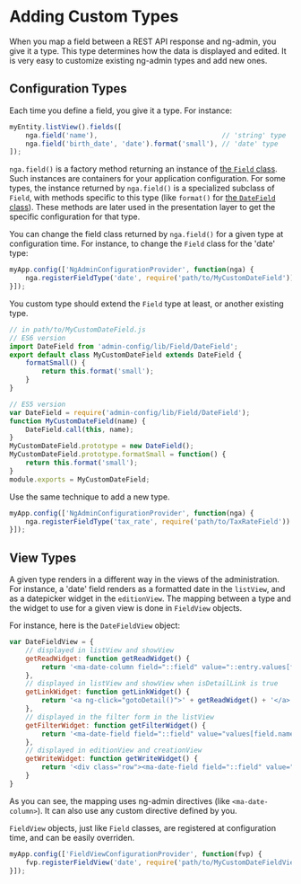 # Adding Custom Types

When you map a field between a REST API response and ng-admin, you give it a type. This type determines how the data is displayed and edited. It is very easy to customize existing ng-admin types and add new ones.

## Configuration Types

Each time you define a field, you give it a type. For instance:

```js
myEntity.listView().fields([
    nga.field('name'),                               // 'string' type
    nga.field('birth_date', 'date').format('small'), // 'date' type
]);
```

`nga.field()` is a factory method returning an instance of [the `Field` class](https://github.com/marmelab/admin-config/blob/master/lib/Field/Field.js). Such instances are containers for your application configuration. For some types, the instance returned by `nga.field()` is a specialized subclass of `Field`, with methods specific to this type (like `format()` for [the `DateField` class](https://github.com/marmelab/admin-config/blob/master/lib/Field/DateField.js)). These methods are later used in the presentation layer to get the specific configuration for that type.

You can change the field class returned by `nga.field()` for a given type at configuration time. For instance, to change the `Field` class for the 'date' type:

```js
myApp.config(['NgAdminConfigurationProvider', function(nga) {
    nga.registerFieldType('date', require('path/to/MyCustomDateField'))
}]);
```

You custom type should extend the `Field` type at least, or another existing type.

```js
// in path/to/MyCustomDateField.js
// ES6 version
import DateField from 'admin-config/lib/Field/DateField';
export default class MyCustomDateField extends DateField {
    formatSmall() {
        return this.format('small');
    }
}

// ES5 version
var DateField = require('admin-config/lib/Field/DateField');
function MyCustomDateField(name) {
    DateField.call(this, name);
}
MyCustomDateField.prototype = new DateField();
MyCustomDateField.prototype.formatSmall = function() {
    return this.format('small');
}
module.exports = MyCustomDateField;
```

Use the same technique to add a new type.

```js
myApp.config(['NgAdminConfigurationProvider', function(nga) {
    nga.registerFieldType('tax_rate', require('path/to/TaxRateField'))
}]);
```

## View Types

A given type renders in a different way in the views of the administration. For instance, a 'date' field renders as a formatted date in the `listView`, and as a datepicker widget in the `editionView`. The mapping between a type and the widget to use for a given view is done in `FieldView` objects. 

For instance, here is the `DateFieldView` object:

```js
var DateFieldView = {
    // displayed in listView and showView
    getReadWidget: function getReadWidget() {
        return '<ma-date-column field="::field" value="::entry.values[field.name()]"></ma-date-column>';
    },
    // displayed in listView and showView when isDetailLink is true
    getLinkWidget: function getLinkWidget() {
        return '<a ng-click="gotoDetail()">' + getReadWidget() + '</a>';
    },
    // displayed in the filter form in the listView
    getFilterWidget: function getFilterWidget() {
        return '<ma-date-field field="::field" value="values[field.name()]"></ma-date-field>';
    },
    // displayed in editionView and creationView
    getWriteWidget: function getWriteWidget() {
        return '<div class="row"><ma-date-field field="::field" value="entry.values[field.name()]" class="col-sm-4"></ma-date-field></div>';
    }
}
```

As you can see, the mapping uses ng-admin directives (like `<ma-date-column>`). It can also use any custom directive defined by you.

`FieldView` objects, just like `Field` classes, are registered at configuration time, and can be easily overriden. 

```js
myApp.config(['FieldViewConfigurationProvider', function(fvp) {
    fvp.registerFieldView('date', require('path/to/MyCustomDateFieldView'))
}]);
```
